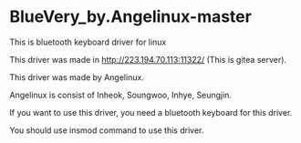 # BlueVery_by.Angelinux-master

This is bluetooth keyboard driver for linux

This driver was made in http://223.194.70.113:11322/ (This is gitea server).

This driver was made by Angelinux.

Angelinux is consist of Inheok, Soungwoo, Inhye, Seungjin.

If you want to use this driver, you need a bluetooth keyboard for this driver.

You should use insmod command to use this driver.
